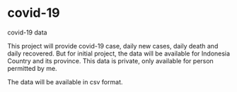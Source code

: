 # covid-19
covid-19 data

This project will provide covid-19 case, daily new cases, daily death and daily recovered. But for initial project, the data will be available for Indonesia Country and its province. This data is private, only available for person permitted by me.

The data will be available in csv format.
